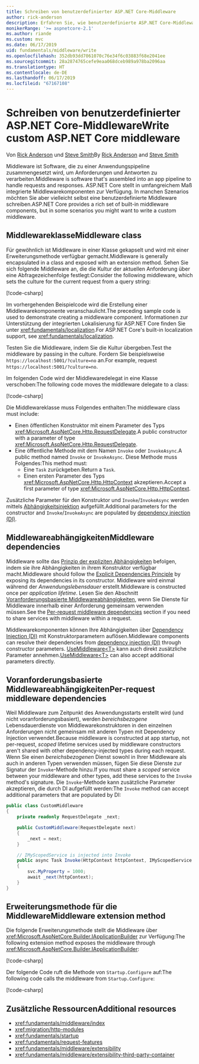 ```yaml
---
title: Schreiben von benutzerdefinierter ASP.NET Core-Middleware
author: rick-anderson
description: Erfahren Sie, wie benutzerdefinierte ASP.NET Core-Middleware geschrieben wird.
monikerRange: '>= aspnetcore-2.1'
ms.author: riande
ms.custom: mvc
ms.date: 06/17/2019
uid: fundamentals/middleware/write
ms.openlocfilehash: 352db93dd7061070c76e34f6c03883f68e2041ee
ms.sourcegitcommit: 28a2874765cefe9eaa068dceb989a978ba2096aa
ms.translationtype: HT
ms.contentlocale: de-DE
ms.lasthandoff: 06/17/2019
ms.locfileid: "67167108"
---
```

# <a name="write-custom-aspnet-core-middleware"></a><span data-ttu-id="dee03-103">Schreiben von benutzerdefinierter ASP.NET Core-Middleware</span><span class="sxs-lookup"><span data-stu-id="dee03-103">Write custom ASP.NET Core middleware</span></span>

<span data-ttu-id="dee03-104">Von [Rick Anderson](https://twitter.com/RickAndMSFT) und [Steve Smith](https://ardalis.com/)</span><span class="sxs-lookup"><span data-stu-id="dee03-104">By [Rick Anderson](https://twitter.com/RickAndMSFT) and [Steve Smith](https://ardalis.com/)</span></span>

<span data-ttu-id="dee03-105">Middleware ist Software, die zu einer Anwendungspipeline zusammengesetzt wird, um Anforderungen und Antworten zu verarbeiten.</span><span class="sxs-lookup"><span data-stu-id="dee03-105">Middleware is software that's assembled into an app pipeline to handle requests and responses.</span></span> <span data-ttu-id="dee03-106">ASP.NET Core stellt in umfangreichem Maß integrierte Middlewarekomponenten zur Verfügung. In manchen Szenarios möchten Sie aber vielleicht selbst eine benutzerdefinierte Middleware schreiben.</span><span class="sxs-lookup"><span data-stu-id="dee03-106">ASP.NET Core provides a rich set of built-in middleware components, but in some scenarios you might want to write a custom middleware.</span></span>

## <a name="middleware-class"></a><span data-ttu-id="dee03-107">Middlewareklasse</span><span class="sxs-lookup"><span data-stu-id="dee03-107">Middleware class</span></span>

<span data-ttu-id="dee03-108">Für gewöhnlich ist Middleware in einer Klasse gekapselt und wird mit einer Erweiterungsmethode verfügbar gemacht.</span><span class="sxs-lookup"><span data-stu-id="dee03-108">Middleware is generally encapsulated in a class and exposed with an extension method.</span></span> <span data-ttu-id="dee03-109">Sehen Sie sich folgende Middleware an, die die Kultur der aktuellen Anforderung über eine Abfragezeichenfolge festlegt:</span><span class="sxs-lookup"><span data-stu-id="dee03-109">Consider the following middleware, which sets the culture for the current request from a query string:</span></span>

[!code-csharp[](index/snapshot/Culture/StartupCulture.cs?name=snippet1)]

<span data-ttu-id="dee03-110">Im vorhergehenden Beispielcode wird die Erstellung einer Middlewarekomponente veranschaulicht.</span><span class="sxs-lookup"><span data-stu-id="dee03-110">The preceding sample code is used to demonstrate creating a middleware component.</span></span> <span data-ttu-id="dee03-111">Informationen zur Unterstützung der integrierten Lokalisierung für ASP.NET Core finden Sie unter <xref:fundamentals/localization>.</span><span class="sxs-lookup"><span data-stu-id="dee03-111">For ASP.NET Core's built-in localization support, see <xref:fundamentals/localization>.</span></span>

<span data-ttu-id="dee03-112">Testen Sie die Middleware, indem Sie die Kultur übergeben.</span><span class="sxs-lookup"><span data-stu-id="dee03-112">Test the middleware by passing in the culture.</span></span> <span data-ttu-id="dee03-113">Fordern Sie beispielsweise `https://localhost:5001/?culture=no` an.</span><span class="sxs-lookup"><span data-stu-id="dee03-113">For example, request `https://localhost:5001/?culture=no`.</span></span>

<span data-ttu-id="dee03-114">Im folgenden Code wird der Middlewaredelegat in eine Klasse verschoben:</span><span class="sxs-lookup"><span data-stu-id="dee03-114">The following code moves the middleware delegate to a class:</span></span>

[!code-csharp[](index/snapshot/Culture/RequestCultureMiddleware.cs)]

<span data-ttu-id="dee03-115">Die Middlewareklasse muss Folgendes enthalten:</span><span class="sxs-lookup"><span data-stu-id="dee03-115">The middleware class must include:</span></span>

* <span data-ttu-id="dee03-116">Einen öffentlichen Konstruktor mit einem Parameter des Typs <xref:Microsoft.AspNetCore.Http.RequestDelegate>.</span><span class="sxs-lookup"><span data-stu-id="dee03-116">A public constructor with a parameter of type <xref:Microsoft.AspNetCore.Http.RequestDelegate>.</span></span>
* <span data-ttu-id="dee03-117">Eine öffentliche Methode mit dem Namen `Invoke` oder `InvokeAsync`.</span><span class="sxs-lookup"><span data-stu-id="dee03-117">A public method named `Invoke` or `InvokeAsync`.</span></span> <span data-ttu-id="dee03-118">Diese Methode muss Folgendes:</span><span class="sxs-lookup"><span data-stu-id="dee03-118">This method must:</span></span>
  * <span data-ttu-id="dee03-119">Eine `Task` zurückgeben.</span><span class="sxs-lookup"><span data-stu-id="dee03-119">Return a `Task`.</span></span>
  * <span data-ttu-id="dee03-120">Einen ersten Parameter des Typs <xref:Microsoft.AspNetCore.Http.HttpContext> akzeptieren.</span><span class="sxs-lookup"><span data-stu-id="dee03-120">Accept a first parameter of type <xref:Microsoft.AspNetCore.Http.HttpContext>.</span></span>
  
<span data-ttu-id="dee03-121">Zusätzliche Parameter für den Konstruktor und `Invoke`/`InvokeAsync` werden mittels [Abhängigkeitsinjektion](xref:fundamentals/dependency-injection) aufgefüllt.</span><span class="sxs-lookup"><span data-stu-id="dee03-121">Additional parameters for the constructor and `Invoke`/`InvokeAsync` are populated by [dependency injection (DI)](xref:fundamentals/dependency-injection).</span></span>

## <a name="middleware-dependencies"></a><span data-ttu-id="dee03-122">Middlewareabhängigkeiten</span><span class="sxs-lookup"><span data-stu-id="dee03-122">Middleware dependencies</span></span>

<span data-ttu-id="dee03-123">Middleware sollte das [Prinzip der expliziten Abhängigkeiten](/dotnet/standard/modern-web-apps-azure-architecture/architectural-principles#explicit-dependencies) befolgen, indem sie ihre Abhängigkeiten in ihrem Konstruktor verfügbar macht.</span><span class="sxs-lookup"><span data-stu-id="dee03-123">Middleware should follow the [Explicit Dependencies Principle](/dotnet/standard/modern-web-apps-azure-architecture/architectural-principles#explicit-dependencies) by exposing its dependencies in its constructor.</span></span> <span data-ttu-id="dee03-124">Middleware wird einmal während der *Anwendungslebensdauer* erstellt.</span><span class="sxs-lookup"><span data-stu-id="dee03-124">Middleware is constructed once per *application lifetime*.</span></span> <span data-ttu-id="dee03-125">Lesen Sie den Abschnitt [Voranforderungsbasierte Middlewareabhängigkeiten](#per-request-middleware-dependencies), wenn Sie Dienste für Middleware innerhalb einer Anforderung gemeinsam verwenden müssen.</span><span class="sxs-lookup"><span data-stu-id="dee03-125">See the [Per-request middleware dependencies](#per-request-middleware-dependencies) section if you need to share services with middleware within a request.</span></span>

<span data-ttu-id="dee03-126">Middlewarekomponenten können Ihre Abhängigkeiten über [Dependency Injection (DI)](xref:fundamentals/dependency-injection) mit Konstruktorparametern auflösen.</span><span class="sxs-lookup"><span data-stu-id="dee03-126">Middleware components can resolve their dependencies from [dependency injection (DI)](xref:fundamentals/dependency-injection) through constructor parameters.</span></span> <span data-ttu-id="dee03-127">[UseMiddleware&lt;T&gt;](/dotnet/api/microsoft.aspnetcore.builder.usemiddlewareextensions.usemiddleware#Microsoft_AspNetCore_Builder_UseMiddlewareExtensions_UseMiddleware_Microsoft_AspNetCore_Builder_IApplicationBuilder_System_Type_System_Object___) kann auch direkt zusätzliche Parameter annehmen.</span><span class="sxs-lookup"><span data-stu-id="dee03-127">[UseMiddleware&lt;T&gt;](/dotnet/api/microsoft.aspnetcore.builder.usemiddlewareextensions.usemiddleware#Microsoft_AspNetCore_Builder_UseMiddlewareExtensions_UseMiddleware_Microsoft_AspNetCore_Builder_IApplicationBuilder_System_Type_System_Object___) can also accept additional parameters directly.</span></span>

## <a name="per-request-middleware-dependencies"></a><span data-ttu-id="dee03-128">Voranforderungsbasierte Middlewareabhängigkeiten</span><span class="sxs-lookup"><span data-stu-id="dee03-128">Per-request middleware dependencies</span></span>

<span data-ttu-id="dee03-129">Weil Middleware zum Zeitpunkt des Anwendungsstarts erstellt wird (und nicht voranforderungsbasiert), werden *bereichsbezogene* Lebensdauerdienste von Middlewarekonstruktoren in den einzelnen Anforderungen nicht gemeinsam mit anderen Typen mit Dependency Injection verwendet.</span><span class="sxs-lookup"><span data-stu-id="dee03-129">Because middleware is constructed at app startup, not per-request, *scoped* lifetime services used by middleware constructors aren't shared with other dependency-injected types during each request.</span></span> <span data-ttu-id="dee03-130">Wenn Sie einen *bereichsbezogenen* Dienst sowohl in Ihrer Middleware als auch in anderen Typen verwenden müssen, fügen Sie diese Dienste zur Signatur der `Invoke`-Methode hinzu.</span><span class="sxs-lookup"><span data-stu-id="dee03-130">If you must share a *scoped* service between your middleware and other types, add these services to the `Invoke` method's signature.</span></span> <span data-ttu-id="dee03-131">Die `Invoke`-Methode kann zusätzliche Parameter akzeptieren, die durch DI aufgefüllt werden:</span><span class="sxs-lookup"><span data-stu-id="dee03-131">The `Invoke` method can accept additional parameters that are populated by DI:</span></span>

```csharp
public class CustomMiddleware
{
    private readonly RequestDelegate _next;

    public CustomMiddleware(RequestDelegate next)
    {
        _next = next;
    }

    // IMyScopedService is injected into Invoke
    public async Task Invoke(HttpContext httpContext, IMyScopedService svc)
    {
        svc.MyProperty = 1000;
        await _next(httpContext);
    }
}
```

## <a name="middleware-extension-method"></a><span data-ttu-id="dee03-132">Erweiterungsmethode für die Middleware</span><span class="sxs-lookup"><span data-stu-id="dee03-132">Middleware extension method</span></span>

<span data-ttu-id="dee03-133">Die folgende Erweiterungsmethode stellt die Middleware über <xref:Microsoft.AspNetCore.Builder.IApplicationBuilder> zur Verfügung:</span><span class="sxs-lookup"><span data-stu-id="dee03-133">The following extension method exposes the middleware through <xref:Microsoft.AspNetCore.Builder.IApplicationBuilder>:</span></span>

[!code-csharp[](index/snapshot/Culture/RequestCultureMiddlewareExtensions.cs)]

<span data-ttu-id="dee03-134">Der folgende Code ruft die Methode von `Startup.Configure` auf:</span><span class="sxs-lookup"><span data-stu-id="dee03-134">The following code calls the middleware from `Startup.Configure`:</span></span>

[!code-csharp[](index/snapshot/Culture/Startup.cs?name=snippet1&highlight=5)]

## <a name="additional-resources"></a><span data-ttu-id="dee03-135">Zusätzliche Ressourcen</span><span class="sxs-lookup"><span data-stu-id="dee03-135">Additional resources</span></span>

* <xref:fundamentals/middleware/index>
* <xref:migration/http-modules>
* <xref:fundamentals/startup>
* <xref:fundamentals/request-features>
* <xref:fundamentals/middleware/extensibility>
* <xref:fundamentals/middleware/extensibility-third-party-container>
